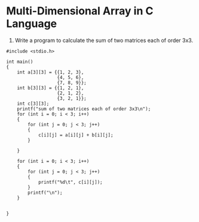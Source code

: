 # Multi-Dimensional Array in C Language

1. Write a program to calculate the sum of two matrices each of order 3x3.
```
#include <stdio.h>

int main()
{
    int a[3][3] = {{1, 2, 3},
                   {4, 5, 6},
                   {7, 8, 9}};
    int b[3][3] = {{1, 2, 1},
                   {2, 1, 2},
                   {3, 2, 1}};
    int c[3][3];
    printf("sum of two matrices each of order 3x3\n");
    for (int i = 0; i < 3; i++)
    {
        for (int j = 0; j < 3; j++)
        {
            c[i][j] = a[i][j] + b[i][j];
        }
        
    }

    for (int i = 0; i < 3; i++)
    {
        for (int j = 0; j < 3; j++)
        {
            printf("%d\t", c[i][j]);
        }
        printf("\n");
    }
    

}
```
